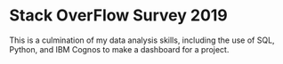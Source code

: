 # Stack OverFlow Survey 2019
This is a culmination of my data analysis skills, including the use of SQL, Python, and IBM Cognos to make a dashboard for a project.

